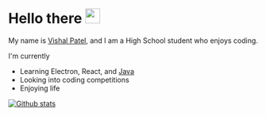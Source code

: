 # Hello there <img src="https://raw.githubusercontent.com/MartinHeinz/MartinHeinz/master/wave.gif" width="30px">

My name is [Vishal Patel][1], and I am a High School student who enjoys coding.


I'm currently
- Learning Electron, React, and [Java][2]
- Looking into coding competitions
- Enjoying life



[![Github stats](https://github-readme-stats.vercel.app/api?username=vishal-patel1)](https://github.com/vishal-patel1/github-readme-stats)

[1]: mailto:vis142022@gmail.com
[2]: https://github.com/projects-assignments